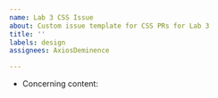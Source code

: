 ```yaml
---
name: Lab 3 CSS Issue
about: Custom issue template for CSS PRs for Lab 3
title: ''
labels: design
assignees: AxiosDeminence

---
```


* Concerning content:
